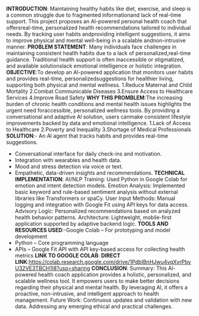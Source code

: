 **INTRODUCTION**: Maintaining healthy habits like diet, exercise, and sleep is a common struggle due to fragmented informationand lack of real-time support. This project proposes an Al-powered personal health coach that offersreal-time, personalized health recommendations tailored to individual needs. By tracking user habits andproviding intelligent suggestions, it aims to improve physical and mental well-being in a scalable andnon-intrusive manner.
**PROBLEM STATEMENT**: Many individuals face challenges in maintaining consistent health habits due to a lack of personalized,real-time guidance. Traditional health support is often inaccessible or stigmatized, and available solutionslack emotional intelligence or holistic integration.
**OBJECTIVE**:To develop an Al-powered application that monitors user habits and provides real-time, personalizedsuggestions for healthier living, supporting both physical and mental wellness.
1.Reduce Maternal and Child Mortality
2.Combat Communicable Diseases
3.Ensure Access to Healthcare Services
4.Improve Road Safety
**WHY THIS PROMBLEM**:The increasing burden of chronic health conditions and mental health issues highlights the urgent need foraccessible, personalized wellness tools. By providing a conversational and adaptive Al solution, users canmake consistent lifestyle improvements backed by data and emotional intelligence.
1.Lack of Access to Healthcare
2.Poverty and Inequality
3.Shortage of Medical Professionals
**SOLUTION**:- An Al agent that tracks habits and provides real-time suggestions.
- Conversational interface for daily check-ins and motivation.
- Integration with wearables and health data.
- Mood and stress detection via voice or text.
- Empathetic, data-driven insights and recommendations.
**TECHNICAL IMPLEMENTATION**:
AI/NLP Training: Used Python in Google Colab for emotion and intent detection models.
Emotion Analysis: Implemented basic keyword and rule-based sentiment analysis without
external libraries like Transformers or spaCy.
User Input Methods: Manual logging and integration with Google Fit using API keys for
data access.
Advisory Logic: Personalized recommendations based on analyzed health behavior
patterns.
Architecture: Lightweight, mobile-first application supported by adaptive backend logic.
**TOOLS AND RESOURCES USED**:-Google Colab – For prototyping and model development
- Python – Core programming language
- APIs – Google Fit API with API key-based access for collecting health metrics
**LINK TO GOOGLE COLAB**:
**DIRECT LINK**:https://colab.research.google.com/drive/1PdbIBnHJwu4vqXvrPbvU32VE3TBCH1I8?usp=sharing
**CONCLUSION**:
  Summary:
This Al-powered health coach application provides a holistic, personalized, and scalable wellness tool. It empowers users to make better decisions regarding their physical and mental health. By leveraging Al, it offers a proactive, non-intrusive, and intelligent approach to health management.
Future Work:
 Continuous updates and validation with new data.
Addressing any emerging ethical and practical challenges.



  



